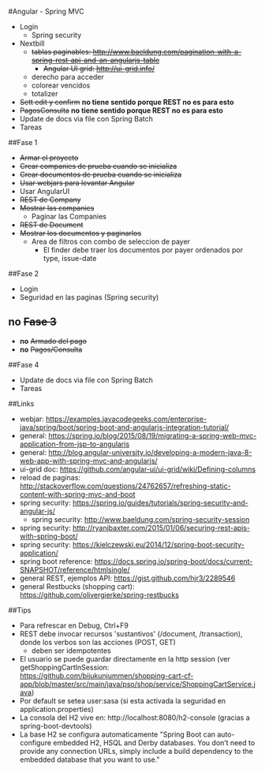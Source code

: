 #Angular - Spring MVC


- Login
  - Spring security
- Nextbill
  - ~~tablas paginables: http://www.baeldung.com/pagination-with-a-spring-rest-api-and-an-angularjs-table~~
    - ~~Angular UI grid: http://ui-grid.info/~~
  - derecho para acceder
  - colorear vencidos
  - totalizer
- ~~Sett edit y confirm~~ **no tiene sentido porque REST no es para esto**
- ~~PagosConsulta~~ **no tiene sentido porque REST no es para esto**
- Update de docs via file con Spring Batch
- Tareas

##Fase 1
-  ~~Armar el proyecto~~
- ~~Crear companies de prueba cuando se inicializa~~
- ~~Crear documentos de prueba cuando se inicializa~~
- ~~Usar webjars para levantar Angular~~
- Usar AngularUI
- ~~REST de Company~~
- ~~Mostrar las companies~~
  - Paginar las Companies
- ~~REST de Document~~
- ~~Mostrar los documentos y paginarlos~~
  - Area de filtros con combo de seleccion de payer
    - El finder debe traer los documentos por payer ordenados por type, issue-date

##Fase 2
- Login
- Seguridad en las paginas (Spring security)

## **no** ~~Fase 3~~
- **no** ~~Armado del pago~~ 
- **no** ~~Pagos/Consulta~~

##Fase 4
- Update de docs via file con Spring Batch
- Tareas


##Links
- webjar: https://examples.javacodegeeks.com/enterprise-java/spring/boot/spring-boot-and-angularjs-integration-tutorial/
- general: https://spring.io/blog/2015/08/19/migrating-a-spring-web-mvc-application-from-jsp-to-angularjs
- general: http://blog.angular-university.io/developing-a-modern-java-8-web-app-with-spring-mvc-and-angularjs/
- ui-grid doc: https://github.com/angular-ui/ui-grid/wiki/Defining-columns
- reload de paginas: http://stackoverflow.com/questions/24762657/refreshing-static-content-with-spring-mvc-and-boot
- spring security: https://spring.io/guides/tutorials/spring-security-and-angular-js/
    - spring security: http://www.baeldung.com/spring-security-session
- spring security: http://ryanjbaxter.com/2015/01/06/securing-rest-apis-with-spring-boot/
- spring security: https://kielczewski.eu/2014/12/spring-boot-security-application/
- spring boot reference: https://docs.spring.io/spring-boot/docs/current-SNAPSHOT/reference/htmlsingle/
- general REST, ejemplos API: https://gist.github.com/hjr3/2289546
- general Restbucks (shopping cart): https://github.com/olivergierke/spring-restbucks

##Tips
- Para refrescar en Debug, Ctrl+F9
- REST debe invocar recursos 'sustantivos' (/document, /transaction), donde los verbos son las acciones (POST, GET)
  - deben ser idempotentes
- El usuario se puede guardar directamente en la http session (ver getShoppingCartInSession: https://github.com/bijukunjummen/shopping-cart-cf-app/blob/master/src/main/java/pso/shop/service/ShoppingCartService.java)
- Por default se setea user:sasa (si esta activada la seguridad en application.properties)
- La consola del H2 vive en: http://localhost:8080/h2-console  (gracias a spring-boot-devtools)
- La base H2 se configura automaticamente "Spring Boot can auto-configure embedded H2, HSQL and Derby databases. You don’t need to provide any connection URLs, simply include a build dependency to the embedded database that you want to use."

